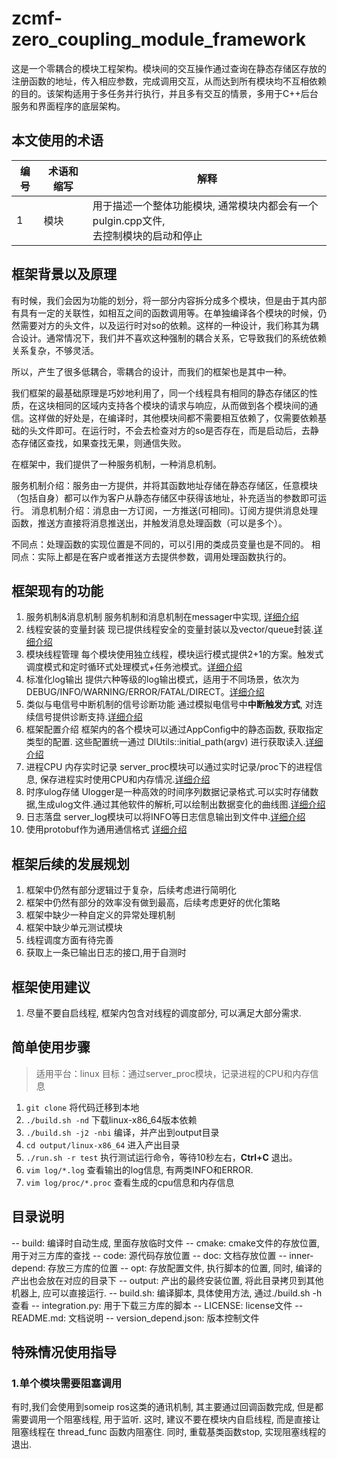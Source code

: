 # zcmf-zero_coupling_module_framework

这是一个零耦合的模块工程架构。模块间的交互操作通过查询在静态存储区存放的注册函数的地址，传入相应参数，完成调用交互，从而达到所有模块均不互相依赖的目的。该架构适用于多任务并行执行，并且多有交互的情景，多用于C++后台服务和界面程序的底层架构。


## 本文使用的术语

| 编号 |   术语和缩写 | 解释 |
| --- | ---------  | -----|
| 1   | 模块 | 用于描述一个整体功能模块, 通常模块内都会有一个pulgin.cpp文件,<br>去控制模块的启动和停止|

## 框架背景以及原理

有时候，我们会因为功能的划分，将一部分内容拆分成多个模块，但是由于其内部有具有一定的关联性，如相互之间的函数调用等。在单独编译各个模块的时候，仍然需要对方的头文件，以及运行时对so的依赖。这样的一种设计，我们称其为耦合设计。通常情况下，我们并不喜欢这种强制的耦合关系，它导致我们的系统依赖关系复杂，不够灵活。

所以，产生了很多低耦合，零耦合的设计，而我们的框架也是其中一种。

我们框架的最基础原理是巧妙地利用了，同一个线程具有相同的静态存储区的性质，在这块相同的区域内支持各个模块的请求与响应，从而做到各个模块间的通信。这样做的好处是，在编译时，其他模块间都不需要相互依赖了，仅需要依赖基础的头文件即可。在运行时，不会去检查对方的so是否存在，而是启动后，去静态存储区查找，如果查找无果，则通信失败。

在框架中，我们提供了一种服务机制，一种消息机制。

服务机制介绍：服务由一方提供，并将其函数地址存储在静态存储区，任意模块（包括自身）都可以作为客户从静态存储区中获得该地址，补充适当的参数即可运行。
消息机制介绍：消息由一方订阅，一方推送(可相同)。订阅方提供消息处理函数，推送方直接将消息推送出，并触发消息处理函数（可以是多个）。

不同点：处理函数的实现位置是不同的，可以引用的类成员变量也是不同的。
相同点：实际上都是在客户或者推送方去提供参数，调用处理函数执行的。


## 框架现有的功能

1. 服务机制&消息机制
   服务机制和消息机制在messager中实现, [详细介绍](code/src/corelib/include/message/README.md)
2. 线程安装的变量封装
   现已提供线程安全的变量封装以及vector/queue封装.[详细介绍](code/src/corelib/include/core/README.md)
3. 模块线程管理
   每个模块使用独立线程，模块运行模式提供2+1的方案。触发式调度模式和定时循环式处理模式+任务池模式。[详细介绍](code/src/corelib/include/pipe/README.md)
4. 标准化log输出
   提供六种等级的log输出模式，适用于不同场景，依次为DEBUG/INFO/WARNING/ERROR/FATAL/DIRECT。[详细介绍](code/src/corelib/include/log/README.md)
5. 类似与电信号中断机制的信号诊断功能 
   通过模拟电信号中**中断触发方式**, 对连续信号提供诊断支持.[详细介绍](code/src/corelib/include/diag/README.md)
6. 框架配置介绍
   框架内的各个模块可以通过AppConfig中的静态函数, 获取指定类型的配置. 这些配置统一通过 DlUtils::initial_path(argv) 进行获取读入.[详细介绍](code/src/corelib/include/utils/README.md)
7. 进程CPU 内存实时记录
   server_proc模块可以通过实时记录/proc下的进程信息, 保存进程实时使用CPU和内存情况.[详细介绍](code/src/server_proc/README.md)
8. 时序ulog存储
   Ulogger是一种高效的时间序列数据记录格式.可以实时存储数据,生成ulog文件.通过其他软件的解析,可以绘制出数据变化的曲线图.[详细介绍](code/src/corelib/include/ulg/README.md)
9. 日志落盘
   server_log模块可以将INFO等日志信息输出到文件中.[详细介绍](code/src/server_log/README.md)
10. 使用protobuf作为通用通信格式
   [详细介绍](code/src/proto_data/README.md)

## 框架后续的发展规划

1. 框架中仍然有部分逻辑过于复杂，后续考虑进行简明化
2. 框架中仍然有部分的效率没有做到最高，后续考虑更好的优化策略
3. 框架中缺少一种自定义的异常处理机制
4. 框架中缺少单元测试模块
5. 线程调度方面有待完善
6. 获取上一条已输出日志的接口,用于自测时

## 框架使用建议

1. 尽量不要自启线程, 框架内包含对线程的调度部分, 可以满足大部分需求.

## 简单使用步骤

> 适用平台：linux
> 目标：通过server_proc模块，记录进程的CPU和内存信息

1. `git clone` 将代码迁移到本地
2. `./build.sh -nd` 下载linux-x86_64版本依赖
3. `./build.sh -j2 -nbi` 编译，并产出到output目录
4. `cd output/linux-x86_64` 进入产出目录
5. `./run.sh -r test` 执行测试运行命令，等待10秒左右，**Ctrl+C** 退出。
6. `vim log/*.log` 查看输出的log信息, 有两类INFO和ERROR. 
7. `vim log/proc/*.proc` 查看生成的cpu信息和内存信息

## 目录说明

-- build: 编译时自动生成, 里面存放临时文件
-- cmake: cmake文件的存放位置, 用于对三方库的查找
-- code: 源代码存放位置
-- doc: 文档存放位置
-- inner-depend: 存放三方库的位置
-- opt: 存放配置文件, 执行脚本的位置, 同时, 编译的产出也会放在对应的目录下
-- output: 产出的最终安装位置, 将此目录拷贝到其他机器上, 应可以直接运行.
-- build.sh: 编译脚本, 具体使用方法, 通过./build.sh -h 查看
-- integration.py: 用于下载三方库的脚本
-- LICENSE: license文件
-- README.md: 文档说明
-- version_depend.json: 版本控制文件

## 特殊情况使用指导

### 1.单个模块需要阻塞调用

有时,我们会使用到someip ros这类的通讯机制, 其主要通过回调函数完成, 但是都需要调用一个阻塞线程, 用于监听. 这时, 建议不要在模块内自启线程, 而是直接让阻塞线程在 thread_func 函数内阻塞住. 同时, 重载基类函数stop,  实现阻塞线程的退出.



